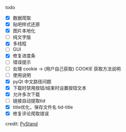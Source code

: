 todo

- [x] 数据爬取
- [x] 贴吧样式还原
- [x] 图片本地化
- [ ] 纯文字版
- [x] 多线程
- [ ] GUI
- [x] 修复进度条
- [ ] 错误提示
- [ ] 处理 cookie -> (用户自己获取) COOKIE 获取方法说明
- [ ] 使用说明
- [x] pyQt 中文路径问题
- [x] 下载时禁用按钮/结束时设置按钮文本
- [x] 允许多次下载
- [ ] 链接自动提取tid
- [x] title优化，保存文件名 tid-title
- [x] 修复评论爬取错误

credit: [PyStand](https://github.com/skywind3000/PyStand/releases)